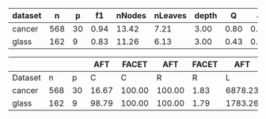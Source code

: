 | dataset | n | p | f1 | nNodes | nLeaves | depth | Q | J |
|---------|---|---|----|--------|---------|-------|---|---|
| cancer | 568 | 30 | 0.94 | 13.42 | 7.21 | 3.00 | 0.80 | 0.16 |
| glass | 162 | 9 | 0.83 | 11.26 | 6.13 | 3.00 | 0.43 | 0.38 |


|            |       |     | AFT    | FACET  | AFT   | FACET | AFT   | FACET | AFT   | FACET  |
| ---------- | ----- | --- | ------ | ------ | ----- | ----- | ----- | ----- | ----- | ------ |
| Dataset    | n     | p   | C      | C      | R     | R     | L     | L     | D     | D      |
| cancer | 568 | 30 | 16.67 | 100.00 | 100.00 | 1.83 | 6878.23 | 54.35 | 1.69 | 10.85 | 6.34 | 2.53 | 11.69 | 3.79 |
| glass | 162 | 9 | 98.79 | 100.00 | 100.00 | 1.79 | 1783.26 | 40.85 | 1.44 | 5.62 | 2.81 | 4.43 | 14.36 | 2.41 |
